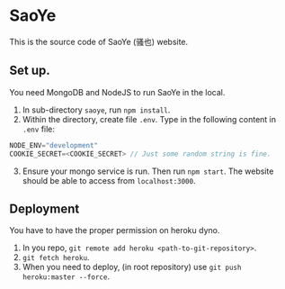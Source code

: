 # SaoYe

This is the source code of SaoYe (骚也) website.

## Set up.

You need MongoDB and NodeJS to run SaoYe in the local.

1. In sub-directory `saoye`, run `npm install`.
2. Within the directory, create file `.env`. Type in the following content in `.env` file:

```javascript
NODE_ENV="development"
COOKIE_SECRET=<COOKIE_SECRET> // Just some random string is fine.
``` 

3. Ensure your mongo service is run. Then run `npm start`. The website should be able to
 access from `localhost:3000`.

## Deployment

You have to have the proper permission on heroku dyno.

1. In you repo, `git remote add heroku <path-to-git-repository>`.
2. `git fetch heroku`.
3. When you need to deploy, (in root repository) use `git push heroku:master --force`.